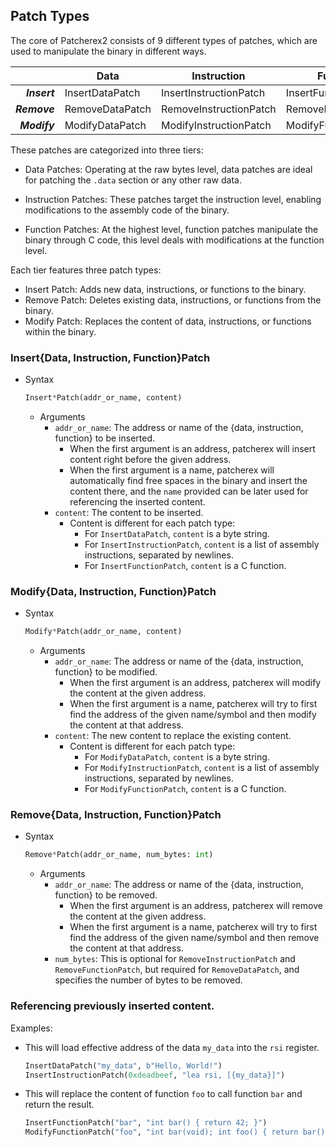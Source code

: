 ## Patch Types

The core of Patcherex2 consists of 9 different types of patches, which are used to manipulate the binary in different ways.

|          | Data              | Instruction         | Function            |
|---------:|-------------------|---------------------|---------------------|
| _**Insert**_ | InsertDataPatch   | InsertInstructionPatch | InsertFunctionPatch |
| _**Remove**_ | RemoveDataPatch   | RemoveInstructionPatch | RemoveFunctionPatch |
| _**Modify**_ | ModifyDataPatch   | ModifyInstructionPatch | ModifyFunctionPatch |

These patches are categorized into three tiers:
 - Data Patches: 
    Operating at the raw bytes level, data patches are ideal for patching the `.data` section or any other raw data.

 - Instruction Patches:
    These patches target the instruction level, enabling modifications to the assembly code of the binary.

 - Function Patches:
    At the highest level, function patches manipulate the binary through C code, this level deals with modifications at the function level.

Each tier features three patch types:
 - Insert Patch: Adds new data, instructions, or functions to the binary.
 - Remove Patch: Deletes existing data, instructions, or functions from the binary.
 - Modify Patch: Replaces the content of data, instructions, or functions within the binary.

### Insert{Data, Instruction, Function}Patch
 - Syntax
    ```python
    Insert*Patch(addr_or_name, content)
    ```
    - Arguments
        - `addr_or_name`: The address or name of the {data, instruction, function} to be inserted.
            - When the first argument is an address, patcherex will insert content right before the given address.
            - When the first argument is a name, patcherex will automatically find free spaces in the binary and insert the content there, and the `name` provided can be later used for referencing the inserted content.
        - `content`: The content to be inserted.
            - Content is different for each patch type:
                - For `InsertDataPatch`, `content` is a byte string.
                - For `InsertInstructionPatch`, `content` is a list of assembly instructions, separated by newlines.
                - For `InsertFunctionPatch`, `content` is a C function. 

### Modify{Data, Instruction, Function}Patch
 - Syntax
    ```python
    Modify*Patch(addr_or_name, content)
    ```
    - Arguments
        - `addr_or_name`: The address or name of the {data, instruction, function} to be modified.
            - When the first argument is an address, patcherex will modify the content at the given address.
            - When the first argument is a name, patcherex will try to first find the address of the given name/symbol and then modify the content at that address.
        - `content`: The new content to replace the existing content.
            - Content is different for each patch type:
                - For `ModifyDataPatch`, `content` is a byte string.
                - For `ModifyInstructionPatch`, `content` is a list of assembly instructions, separated by newlines.
                - For `ModifyFunctionPatch`, `content` is a C function.

### Remove{Data, Instruction, Function}Patch
 - Syntax
    ```python
    Remove*Patch(addr_or_name, num_bytes: int)
    ```
    - Arguments
        - `addr_or_name`: The address or name of the {data, instruction, function} to be removed.
            - When the first argument is an address, patcherex will remove the content at the given address.
            - When the first argument is a name, patcherex will try to first find the address of the given name/symbol and then remove the content at that address.
        - `num_bytes`: This is optional for `RemoveInstructionPatch` and `RemoveFunctionPatch`, but required for `RemoveDataPatch`, and specifies the number of bytes to be removed.

### Referencing previously inserted content.
Examples:

- This will load effective address of the data `my_data` into the `rsi` register.
    ```python
    InsertDataPatch("my_data", b"Hello, World!")
    InsertInstructionPatch(0xdeadbeef, "lea rsi, [{my_data}]")
    ```
- This will replace the content of function `foo` to call function `bar` and return the result.
    ```python
    InsertFunctionPatch("bar", "int bar() { return 42; }")
    ModifyFunctionPatch("foo", "int bar(void); int foo() { return bar(); }")
    ```
